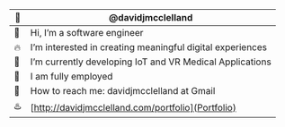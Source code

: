 :wave: | @davidjmcclelland
--|--
:radio_button: | Hi, I’m a software engineer
:fire: | I’m interested in creating meaningful digital experiences
:rocket: | I’m currently developing IoT and VR Medical Applications
:high_brightness: | I am fully employed
:email: | How to reach me: davidjmcclelland at Gmail
:hotsprings: | [http://davidjmcclelland.com/portfolio](Portfolio)

<!---
davidjmcclelland/davidjmcclelland is a ✨ special ✨ repository because its `README.md` (this file) appears on your GitHub profile.
You can click the Preview link to take a look at your changes.
--->
